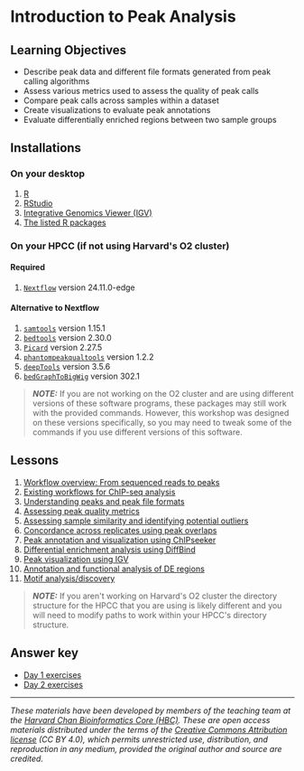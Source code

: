 # Introduction to Peak Analysis

## Learning Objectives

- Describe peak data and different file formats generated from peak calling algorithms
- Assess various metrics used to assess the quality of peak calls
- Compare peak calls across samples within a dataset
- Create visualizations to evaluate peak annotations
- Evaluate differentially enriched regions between two sample groups

## Installations

### On your desktop

1. [R](https://www.r-project.org/)
2. [RStudio](https://posit.co/download/rstudio-desktop/)
3. [Integrative Genomics Viewer (IGV)](https://software.broadinstitute.org/software/igv/)
4. [The listed R packages](../README.md#installation-requirements)

### On your HPCC (if not using Harvard's O2 cluster)

#### Required
1. [`Nextflow`](https://www.nextflow.io/) version 24.11.0-edge

#### Alternative to Nextflow
1. [`samtools`](http://www.htslib.org) version 1.15.1
2. [`bedtools`](https://bedtools.readthedocs.io/en/latest/index.html) version 2.30.0
3. [`Picard`](https://broadinstitute.github.io/picard/) version 2.27.5
5. [`phantompeakqualtools`](https://github.com/kundajelab/phantompeakqualtools) version 1.2.2
6. [`deepTools`](https://deeptools.readthedocs.io/en/develop/index.html) version 3.5.6
7. [`bedGraphToBigWig`](https://github.com/ENCODE-DCC/kentUtils) version 302.1

> ***NOTE:*** If you are not working on the O2 cluster and are using different versions of these software programs, these packages may still work with the provided commands. However, this workshop was designed on these versions specifically, so you may need to tweak some of the commands if you use different versions of this software.

## Lessons

1. [Workflow overview: From sequenced reads to peaks](../lessons/00a_peak_calling_workflow_review.md)
2. [Existing workflows for ChIP-seq analysis](../lessons/00b_peak_calling_with_nfcore.md)
3. [Understanding peaks and peak file formats](../lessons/01_Introduction_to_peak_files.md)
4. [Assessing peak quality metrics](../lessons/02a_peak_quality_metrics_assesment.md)
5. [Assessing sample similarity and identifying potential outliers](../lessons/02b_sample_similarity.md)
6. [Concordance across replicates using peak overlaps](../lessons/03_peak_overlaps.md)
7. [Peak annotation and visualization using ChIPseeker](../lessons/04_peak_annotation_and_visualization.md)
8. [Differential enrichment analysis using DiffBind](../lessons/05_diffbind_analysis.md)
9. [Peak visualization using IGV](../lessons/06_peak_visualization_with_igv.md)
10. [Annotation and functional analysis of DE regions](../lessons/07_DE_annotation_and_enrichment_analysis.md)
11. [Motif analysis/discovery](../lessons/08_motif_analysis.md)


> ***NOTE:*** If you aren't working on Harvard's O2 cluster the directory structure for the HPCC that you are using is likely different and you will need to modify paths to work within your HPCC's directory structure.

## Answer key

- [Day 1 exercises](../homework/Day_1_answer_key.md)
- [Day 2 exercises](../homework/Day_2_answer_key.md)
***

*These materials have been developed by members of the teaching team at the [Harvard Chan Bioinformatics Core (HBC)](http://bioinformatics.sph.harvard.edu/). These are open access materials distributed under the terms of the [Creative Commons Attribution license](https://creativecommons.org/licenses/by/4.0/) (CC BY 4.0), which permits unrestricted use, distribution, and reproduction in any medium, provided the original author and source are credited.*
